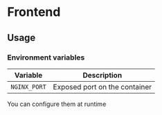 # Frontend

## Usage

### Environment variables

| Variable        | Description                                           |
| --------------- | ----------------------------------------------------  |
| `NGINX_PORT`    | Exposed port on the container                         |

You can configure them at runtime